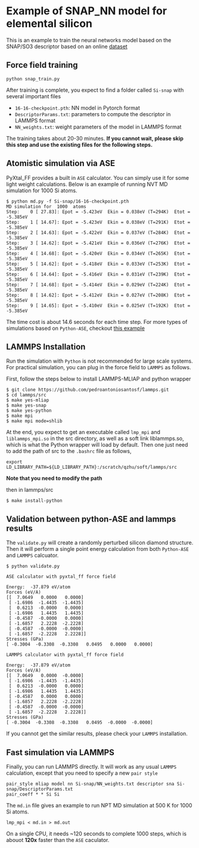 # Example of SNAP\_NN model for elemental silicon

This is an example to train the neural networks model based on the SNAP/SO3 descriptor based on an online [dataset](https://github.com/materialsvirtuallab/mlearn/tree/master/data/Si)

## Force field training
```
python snap_train.py
```

After training is complete, you expect to find a folder called `Si-snap` with several important files
- `16-16-checkpoint.pth`: NN model in Pytorch format
- `DescriptorParams.txt`: parameters to compute the descriptor in LAMMPS format
- `NN_weights.txt`: weight parameters of the model in LAMMPS format

The training takes about 20-30 minutes. 
**If you cannot wait, please skip this step and use the existing files for the following steps.**

## Atomistic simulation via ASE 
PyXtal\_FF provides a built in `ASE` calculator. You can simply use it for some light weight calculations.
Below is an example of running NVT MD simulation for 1000 Si atoms.
```
$ python md.py -f Si-snap/16-16-checkpoint.pth 
MD simulation for  1000  atoms
Step:    0 [ 27.83]: Epot = -5.423eV  Ekin = 0.038eV (T=294K)  Etot = -5.385eV 
Step:    1 [ 14.67]: Epot = -5.423eV  Ekin = 0.038eV (T=291K)  Etot = -5.385eV 
Step:    2 [ 14.63]: Epot = -5.422eV  Ekin = 0.037eV (T=284K)  Etot = -5.385eV 
Step:    3 [ 14.62]: Epot = -5.421eV  Ekin = 0.036eV (T=276K)  Etot = -5.385eV 
Step:    4 [ 14.68]: Epot = -5.420eV  Ekin = 0.034eV (T=265K)  Etot = -5.385eV 
Step:    5 [ 14.62]: Epot = -5.418eV  Ekin = 0.033eV (T=253K)  Etot = -5.385eV 
Step:    6 [ 14.64]: Epot = -5.416eV  Ekin = 0.031eV (T=239K)  Etot = -5.385eV 
Step:    7 [ 14.68]: Epot = -5.414eV  Ekin = 0.029eV (T=224K)  Etot = -5.385eV 
Step:    8 [ 14.62]: Epot = -5.412eV  Ekin = 0.027eV (T=208K)  Etot = -5.385eV 
Step:    9 [ 14.65]: Epot = -5.410eV  Ekin = 0.025eV (T=192K)  Etot = -5.385eV 
```
The time cost is about 14.6 seconds for each time step.
For more types of simulations based on `Python-ASE`, checkout [this example](https://github.com/qzhu2017/PyXtal_FF/blob/master/pyxtal_ff/test_properties.py)

## LAMMPS Installation
Run the simulation with `Python` is not recommended for large scale systems. For practical simulation, you can plug in the force field to `LAMMPS` as follows.

First, follow the steps below to install LAMMPS-MLIAP and python wrapper

```
$ git clone https://github.com/pedroantoniosantosf/lammps.git
$ cd lammps/src
$ make yes-mliap
$ make yes-snap
$ make yes-python
$ make mpi
$ make mpi mode=shlib
```
At the end, you expect to get an executable called `lmp_mpi` and `liblammps_mpi.so` in the src directory, as well as a soft link liblammps.so, which is what the Python wrapper will load by default.
Then one just need to add the path of src to the `.bashrc` file as follows,
```
export LD_LIBRARY_PATH=${LD_LIBRARY_PATH}:/scratch/qzhu/soft/lammps/src 
```
**Note that you need to modify the path**

then in lammps/src

```
$ make install-python
```

## Validation between python-ASE and lammps results

The `validate.py` will create a randomly perturbed silicon diamond structure. Then it will perform a single point energy calculation from both `Python-ASE` and `LAMMPS` calcuator.

```
$ python validate.py 

ASE calculator with pyxtal_ff force field

Energy:  -37.879 eV/atom
Forces (eV/A)
[[  7.0649   0.0000   0.0000]
 [ -1.6986  -1.4435  -1.4435]
 [  0.6213  -0.0000   0.0000]
 [ -1.6986   1.4435   1.4435]
 [ -0.4587  -0.0000   0.0000]
 [ -1.6857   2.2228  -2.2228]
 [ -0.4587  -0.0000  -0.0000]
 [ -1.6857  -2.2228   2.2228]]
Stresses (GPa)
[ -0.3004  -0.3308  -0.3308   0.0495   0.0000   0.0000]

LAMMPS calculator with pyxtal_ff force field

Energy:  -37.879 eV/atom
Forces (eV/A)
[[  7.0649   0.0000  -0.0000]
 [ -1.6986  -1.4435  -1.4435]
 [  0.6213  -0.0000   0.0000]
 [ -1.6986   1.4435   1.4435]
 [ -0.4587   0.0000   0.0000]
 [ -1.6857   2.2228  -2.2228]
 [ -0.4587  -0.0000  -0.0000]
 [ -1.6857  -2.2228   2.2228]]
Stresses (GPa)
[ -0.3004  -0.3308  -0.3308   0.0495  -0.0000  -0.0000]
```
If you cannot get the similar results, please check your `LAMMPS` installation.


## Fast simulation via LAMMPS

Finally, you can run LAMMPS directly. 
It will work as any usual `LAMMPS` calculation, except that you need to specify a new `pair style`
```
pair_style mliap model nn Si-snap/NN_weights.txt descriptor sna Si-snap/DescriptorParams.txt
pair_coeff * * Si Si
```

The `md.in` file gives an example to run NPT MD simulation at 500 K for 1000 Si atoms.
```
lmp_mpi < md.in > md.out
```
On a single CPU, it needs ~120 seconds to complete 1000 steps, which is abouot **120x** faster than the `ASE` caculator.

